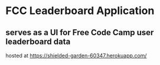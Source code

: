 # FCC Leaderboard Application
## serves as a UI for Free Code Camp user leaderboard data
hosted at https://shielded-garden-60347.herokuapp.com/
